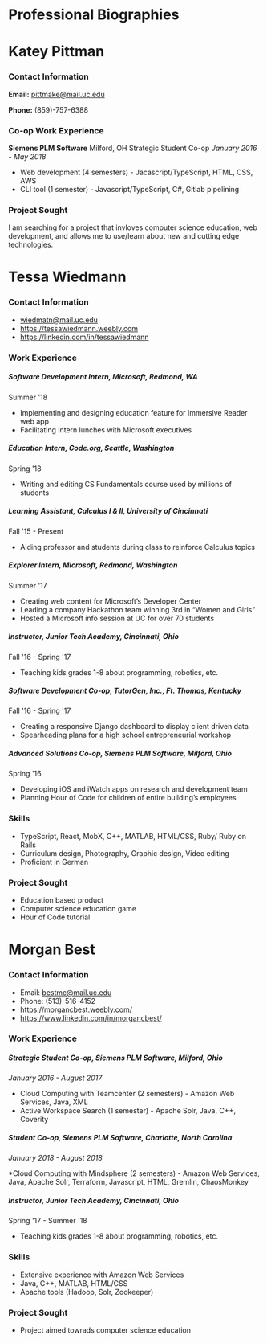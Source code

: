 # Professional Biographies

# Katey Pittman

### Contact Information
**Email:** pittmake@mail.uc.edu

**Phone:** (859)-757-6388

### Co-op Work Experience
**Siemens PLM Software** Milford, OH
Strategic Student Co-op _January 2016 - May 2018_
* Web development (4 semesters) - Jacascript/TypeScript, HTML, CSS, AWS
* CLI tool (1 semester) - Javascript/TypeScript, C#, Gitlab pipelining

### Project Sought
I am searching for a project that invloves computer science education, web development, and allows me to use/learn about new and cutting edge technologies. 

# Tessa Wiedmann

### Contact Information

* wiedmatn@mail.uc.edu
* https://tessawiedmann.weebly.com
* https://linkedin.com/in/tessawiedmann

### Work Experience

##### Software Development Intern, Microsoft, Redmond, WA

Summer '18

* Implementing and designing education feature for Immersive Reader web app
* Facilitating intern lunches with Microsoft executives 

##### Education Intern, Code.org, Seattle, Washington

Spring '18

* Writing and editing CS Fundamentals course used by millions of students

##### Learning Assistant, Calculus I & II, University of Cincinnati

Fall '15 - Present

* Aiding professor and students during class to reinforce Calculus topics 

##### Explorer Intern, Microsoft, Redmond, Washington

Summer '17

* Creating web content for Microsoft’s Developer Center
* Leading a company Hackathon team winning 3rd in “Women and Girls”
* Hosted a Microsoft info session at UC for over 70 students

##### Instructor, Junior Tech Academy, Cincinnati, Ohio

Fall '16 - Spring '17

* Teaching kids grades 1-8 about programming, robotics, etc.

##### Software Development Co-op, TutorGen, Inc., Ft. Thomas, Kentucky

Fall '16 - Spring '17

* Creating a responsive Django dashboard to display client driven data
* Spearheading plans for a high school entrepreneurial workshop

##### Advanced Solutions Co-op, Siemens PLM Software, Milford, Ohio

Spring '16

* Developing iOS and iWatch apps on research and development team
* Planning Hour of Code for children of entire building’s employees

### Skills

* TypeScript, React, MobX, C++, MATLAB, HTML/CSS, Ruby/ Ruby on Rails
* Curriculum design, Photography, Graphic design, Video editing
* Proficient in German

### Project Sought

* Education based product
* Computer science education game
* Hour of Code tutorial

# Morgan Best

### Contact Information

* Email: bestmc@mail.uc.edu
* Phone: (513)-516-4152
* https://morgancbest.weebly.com/
* https://www.linkedin.com/in/morgancbest/

### Work Experience

##### Strategic Student Co-op, Siemens PLM Software, Milford, Ohio

_January 2016 - August 2017_

* Cloud Computing with Teamcenter (2 semesters) - Amazon Web Services, Java, XML
* Active Workspace Search (1 semester) - Apache Solr, Java, C++, Coverity

##### Student Co-op, Siemens PLM Software, Charlotte, North Carolina

_January 2018 - August 2018_

*Cloud Computing with Mindsphere (2 semesters) - Amazon Web Services, Java, Apache Solr, Terraform, Javascript, HTML, Gremlin, ChaosMonkey

##### Instructor, Junior Tech Academy, Cincinnati, Ohio

Spring '17 - Summer '18

* Teaching kids grades 1-8 about programming, robotics, etc.

### Skills

* Extensive experience with Amazon Web Services
* Java, C++, MATLAB, HTML/CSS
* Apache tools (Hadoop, Solr, Zookeeper)

### Project Sought

* Project aimed towrads computer science education
